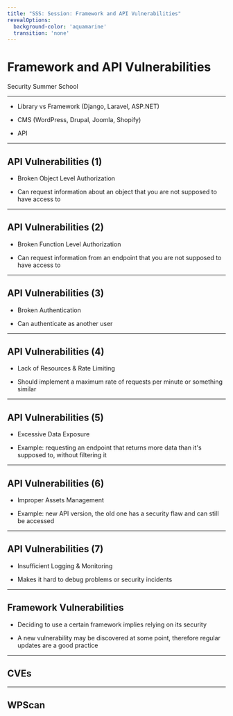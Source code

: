 ```yaml
---
title: "SSS: Session: Framework and API Vulnerabilities"
revealOptions:
  background-color: 'aquamarine'
  transition: 'none'
---
```


# Framework and API Vulnerabilities

Security Summer School

---

* Library vs Framework (Django, Laravel, ASP.NET)

* CMS (WordPress, Drupal, Joomla, Shopify)

* API

---

## API Vulnerabilities (1)

* Broken Object Level Authorization

* Can request information about an object that you are not supposed to have access to

---

## API Vulnerabilities (2)

* Broken Function Level Authorization

* Can request information from an endpoint that you are not supposed to have access to

---

## API Vulnerabilities (3)

* Broken Authentication

* Can authenticate as another user

---

## API Vulnerabilities (4)

* Lack of Resources & Rate Limiting

* Should implement a maximum rate of requests per minute or something similar

---

## API Vulnerabilities (5)

* Excessive Data Exposure

* Example: requesting an endpoint that returns more data than it's supposed to, without filtering it

---

## API Vulnerabilities (6)

* Improper Assets Management

* Example: new API version, the old one has a security flaw and can still be accessed

---

## API Vulnerabilities (7)

* Insufficient Logging & Monitoring

* Makes it hard to debug problems or security incidents

---

## Framework Vulnerabilities

* Deciding to use a certain framework implies relying on its security

* A new vulnerability may be discovered at some point, therefore regular updates are a good practice

---

## CVEs

---

## WPScan
